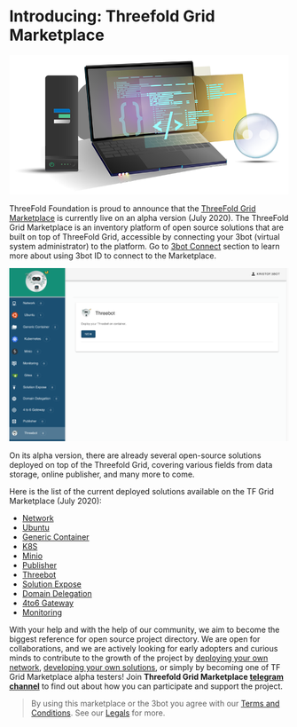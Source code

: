 
# Introducing: Threefold Grid Marketplace

![](./img/Homepagelaptop.png)

ThreeFold Foundation is proud to announce that the [ThreeFold Grid Marketplace](www.marketplace.grid.tf) is currently live on an alpha version (July 2020). The ThreeFold Grid Marketplace is an inventory platform of open source solutions that are built on top of ThreeFold Grid, accessible by connecting your 3bot (virtual system administrator) to the platform. Go to [3bot Connect](3botconnect.md) section to learn more about using 3bot ID to connect to the Marketplace.

![](./img/3bot_launch.png)

On its alpha version, there are already several open-source solutions deployed on top of the Threefold Grid, covering various fields from data storage, online publisher, and many more to come. 

Here is the list of the current deployed solutions available on the TF Grid Marketplace (July 2020):

- [Network](network.md)
- [Ubuntu](ubuntu.md)
- [Generic Container](generic_container.md)
- [K8S](k8s.md)
- [Minio](minio.md)
- [Publisher](publisher.md)
- [Threebot](threebot.md)
- [Solution Expose](solution_expose.md)
- [Domain Delegation](domain_delegation.md)
- [4to6 Gateway](4to6gateway.md)
- [Monitoring](monitoring.md)

With your help and with the help of our community, we aim to become the biggest reference for open source project directory. We are open for collaborations, and we are actively looking for early adopters and curious minds to contribute to the growth of the project by [deploying your own network](#getting_started_network.md), [developing your own solutions](getting_started_first_solution.md), or simply by becoming one of TF Grid Marketplace alpha testers! Join __Threefold Grid Marketplace [telegram channel](https://t.me/joinchat/BwOvOxxgK59GmRoZ2_sM0w)__ to find out about how you can participate and support the project.


> By using this marketplace or the 3bot  you agree with our [Terms and Conditions](terms_conditions). See our [Legals](#legals.md) for more.